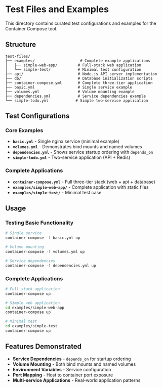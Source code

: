 # Test Files and Examples

This directory contains curated test configurations and examples for the Container Compose tool.

## Structure

```
test-files/
├── examples/                    # Complete example applications
│   ├── simple-web-app/         # Full-stack web application
│   └── simple-test/            # Minimal test configuration
├── api/                        # Node.js API server implementation
├── db/                         # Database initialization scripts
├── container-compose.yml       # Complete three-tier application
├── basic.yml                   # Single service example
├── volumes.yml                 # Volume mounting example
├── dependencies.yml            # Service dependencies example
└── simple-todo.yml            # Simple two-service application
```

## Test Configurations

### Core Examples

- **`basic.yml`** - Single nginx service (minimal example)
- **`volumes.yml`** - Demonstrates bind mounts and named volumes
- **`dependencies.yml`** - Shows service startup ordering with `depends_on`
- **`simple-todo.yml`** - Two-service application (API + Redis)

### Complete Applications

- **`container-compose.yml`** - Full three-tier stack (web + api + database)
- **`examples/simple-web-app/`** - Complete application with static files
- **`examples/simple-test/`** - Minimal test case

## Usage

### Testing Basic Functionality
```bash
# Single service
container-compose -f basic.yml up

# Volume mounting
container-compose -f volumes.yml up

# Service dependencies
container-compose -f dependencies.yml up
```

### Complete Applications
```bash
# Full stack application
container-compose up

# Simple web application
cd examples/simple-web-app
container-compose up

# Minimal test
cd examples/simple-test
container-compose up
```

## Features Demonstrated

- **Service Dependencies** - `depends_on` for startup ordering
- **Volume Mounting** - Both bind mounts and named volumes
- **Environment Variables** - Service configuration
- **Port Mapping** - Host to container port exposure
- **Multi-service Applications** - Real-world application patterns
